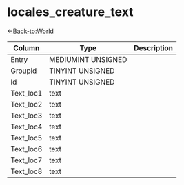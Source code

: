 # locales_creature_text

[<-Back-to:World](database-world.md)

Column | Type | Description
--- | --- | ---
Entry | MEDIUMINT UNSIGNED | 
Groupid | TINYINT UNSIGNED | 
Id | TINYINT UNSIGNED | 
Text_loc1 | text | 
Text_loc2 | text | 
Text_loc3 | text | 
Text_loc4 | text | 
Text_loc5 | text | 
Text_loc6 | text | 
Text_loc7 | text | 
Text_loc8 | text | 
